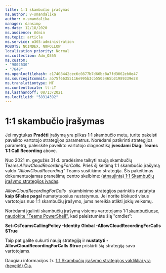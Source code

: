 ```yaml
---
title: 1:1 skambučio įrašymas
ms.author: v-smandalika
author: v-smandalika
manager: dansimp
ms.date: 12/18/2020
ms.audience: Admin
ms.topic: article
ms.service: o365-administration
ROBOTS: NOINDEX, NOFOLLOW
localization_priority: Normal
ms.collection: Adm_O365
ms.custom:
- "9002530"
- "7648"
ms.openlocfilehash: c17408442cec6c0877b7d66bc8a7fd3062eb0e47
ms.sourcegitcommit: ab75f66355116e995b3cb5505465b31989339e28
ms.translationtype: MT
ms.contentlocale: lt-LT
ms.lasthandoff: 08/13/2021
ms.locfileid: "58314392"
---
```

# <a name="11-call-recording"></a>1:1 skambučio įrašymas

Jei mygtukas **Pradėti** įrašymą yra pilkas 1:1 skambučio metu, turite pakeisti paveikto vartotojo strategijos parametrus. Norėdami patikrinti strategijos parametrą, paleiskite paveikto vartotojo diagnostiką **įvesdami Diag: Teams 1:1 Call Recording** above.     

Nuo 2021 m. gegužės 31 d. pradėsime taikyti naują skambučių Teams *AllowCloudRecordingForCalls.* Prieš šį keitimą 1:1 skambučio įrašymą valdo *"AllowCloudRecording"* Teams susitikimo strategija. Šis pakeitimas dokumentuojamas pranešimų centro skelbime: [(atnaujinta) 1:1 Skambučių įrašymo strategijos įvadas](https://portal.microsoft.com/Adminportal/Home?ref=MessageCenter/:/messages/MC238796).  

*AllowCloudRecordingForCalls*   skambinimo strategijos parinktis nustatyta **kaip $False pagal** numatytuosius nustatymus. Jei norite blokuoti visus vartotojus nuo 1:1 skambučių įrašymo, jums nereikia atlikti jokių veiksmų.  

Norėdami įgalinti skambučių įrašymą visiems vartotojams 1:1 [skambučiuose, naudokite "Teams PowerShell",](https://docs.microsoft.com/microsoftteams/teams-powershell-install) kad paleistumėte šią "cmdlet": 

**Set-CsTeamsCallingPolicy -Identity Global -AllowCloudRecordingForCalls $True** 

Taip pat galite sukurti naują strategiją ir **nustatyti -AllowCloudRecordingForCalls** **$true** priskirti šią strategiją savo vartotojams. 

Daugiau informacijos žr. [1:1 Skambučių įrašymo strategijos valdikliai yra (beveik!) Čia](https://techcommunity.microsoft.com/t5/microsoft-teams-support/1-1-call-recording-policy-controls-are-almost-here/ba-p/2217668).
